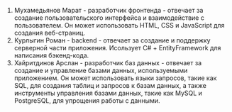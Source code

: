 1. Мухамедьянов Марат - разработчик фронтенда - отвечает за создание пользовательского интерфейса и взаимодействие с пользователем. Он может использовать HTML, CSS и JavaScript для создания веб-страниц.
2. Курлыгин Роман - backend - отвечает за создание и поддержку серверной части приложения. Исользует С# + EntityFramework для написания бэкенд-кода.
3. Хайритдинов Арслан - разработчик баз данных - отвечает за создание и управление базами данных, используемыми приложением. Он может использовать языки запросов, такие как SQL, для создания таблиц и запросов к базам данных, а также инструменты управления базами данных, такие как MySQL и PostgreSQL, для упрощения работы с данными.
